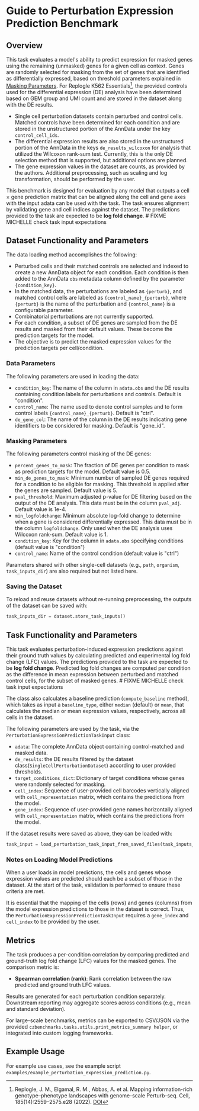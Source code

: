 # Guide to Perturbation Expression Prediction Benchmark

## Overview

This task evaluates a model's ability to predict expression for masked genes using the remaining (unmasked) genes for a given cell as context. Genes are randomly selected for masking from the set of genes that are identified as differentially expressed, based on threshold parameters explained in [Masking Parameters](#masking-parameters). For Replogle K562 Essentials[^replogle-k562-essentials], the provided controls used for the differential expression (DE) analysis have been determined based on GEM group and UMI count and are stored in the dataset along with the DE results.

- Single cell perturbation datasets contain perturbed and control cells. Matched controls have been determined for each condition and are stored in the unstructured portion of the AnnData under the key `control_cell_ids`. 
- The differential expression results are also stored in the unstructured portion of the AnnData in the keys `de_results_wilcoxon` for analysis that utilized the Wilcoxon rank-sum test. Currently, this is the only DE selection method that is supported, but additional options are planned. 
- The gene expression values in the dataset are counts, as provided by the authors. Additional preprocessing, such as scaling and log transformation, should be performed by the user.

This benchmark is designed for evaluation by any model that outputs a cell × gene prediction matrix that can be aligned along the cell and gene axes with the input adata can be used with the task. The task ensures alignment by validating gene and cell indices against the dataset. The predictions provided to the task are expected to be **log fold change**. # FIXME MICHELLE check task input expectations

## Dataset Functionality and Parameters

The data loading method accomplishes the following:

- Perturbed cells and their matched controls are selected and indexed to create a new AnnData object for each condition. Each condition is then added to the AnnData `obs` metadata column defined by the parameter ``{condition_key}``.
- In the matched data, the perturbations are labeled as ``{perturb}``, and matched control cells are labeled as ``{control_name}_{perturb}``, where ``{perturb}`` is the name of the perturbation and ``{control_name}`` is a configurable parameter.
- Combinatorial perturbations are not currently supported.
- For each condition, a subset of DE genes are sampled from the DE results and masked from their default values. These become the prediction targets for the model.
- The objective is to predict the masked expression values for the prediction targets per cell/condition.

### Data Parameters

The following parameters are used in loading the data:

- `condition_key`: The name of the column in `adata.obs` and the DE results containing condition labels for perturbations and controls. Default is "condition".
- `control_name`: The name used to denote control samples and to form control labels ``{control_name}_{perturb}``. Default is "ctrl".
- `de_gene_col`: The name of the column in the DE results indicating gene identifiers to be considered for masking. Default is "gene_id".

### Masking Parameters

The following parameters control masking of the DE genes:

- `percent_genes_to_mask`: The fraction of DE genes per condition to mask as prediction targets for the model. Default value is 0.5.
- `min_de_genes_to_mask`: Minimum number of sampled DE genes required for a condition to be eligible for masking. This threshold is applied after the genes are sampled. Default value is 5.
- `pval_threshold`: Maximum adjusted p-value for DE filtering based on the output of the DE analysis. This data must be in the column `pval_adj`. Default value is 1e-4.
- `min_logfoldchange`: Minimum absolute log-fold change to determine when a gene is considered differentially expressed. This data must be in the column `logfoldchange`. Only used when the DE analysis uses Wilcoxon rank-sum. Default value is 1.
- `condition_key`: Key for the column in `adata.obs` specifying conditions (default value is "condition")
- `control_name`: Name of the control condition (default value is "ctrl")

Parameters shared with other single-cell datasets (e.g., `path`, `organism`, `task_inputs_dir`) are also required but not listed here.

### Saving the Dataset

To reload and reuse datasets without re-running preprocessing, the outputs of the dataset can be saved with:

```python
task_inputs_dir = dataset.store_task_inputs()
```

## Task Functionality and Parameters 

This task evaluates perturbation-induced expression predictions against their ground truth values by calculating predicted and experimental log fold change (LFC) values. The predictions provided to the task are expected to be **log fold change**. Predicted log fold changes are computed per condition as the difference in mean expression between perturbed and matched control cells, for the subset of masked genes. # FIXME MICHELLE check task input expectations

The class also calculates a baseline prediction (`compute_baseline` method), which takes as input a `baseline_type`, either `median` (default) or `mean`, that calculates the median or mean expression values, respectively, across all cells in the dataset.

The following parameters are used by the task, via the `PerturbationExpressionPredictionTaskInput` class:  

- `adata`: The complete AnnData object containing control-matched and masked data.
- `de_results`: the DE results filtered by the dataset class(`SingleCellPerturbationDataset`) according to user provided thresholds.
- `target_conditions_dict`: Dictionary of target conditions whose genes were randomly selected for masking.
- `cell_index`: Sequence of user-provided cell barcodes vertically aligned with `cell_representation` matrix, which contains the predictions from the model.
- `gene_index`: Sequence of user-provided gene names horizontally aligned with `cell_representation` matrix, which contains the predictions from the model.

If the dataset results were saved as above, they can be loaded with:

```python
task_input = load_perturbation_task_input_from_saved_files(task_inputs_dir)
```

### Notes on Loading Model Predictions

When a user loads in model predictions, the cells and genes whose expression values are predicted should each be a subset of those in the dataset. At the start of the task, validation is performed to ensure these criteria are met. 

It is essential that the mapping of the cells (rows) and genes (columns) from the model expression predictions to those in the dataset is correct. Thus, the `PerturbationExpressionPredictionTaskInput` requires a `gene_index` and `cell_index` to be provided by the user.

## Metrics

The task produces a per-condition correlation by comparing predicted and ground-truth log fold change (LFC) values for the masked genes. The comparison metric is:

- **Spearman correlation (rank)**: Rank correlation between the raw predicted and ground truth LFC values.


Results are generated for each perturbation condition separately. Downstream reporting may aggregate scores across conditions (e.g., mean and standard deviation).

For large-scale benchmarks, metrics can be exported to CSV/JSON via the provided `czbenchmarks.tasks.utils.print_metrics_summary helper`, or integrated into custom logging frameworks.

## Example Usage

For example use cases, see the example script `examples/example_perturbation_expression_prediction.py`. 

[^replogle-k562-essentials]: Replogle, J. M., Elgamal, R. M., Abbas, A. et al. Mapping information-rich genotype–phenotype landscapes with genome-scale Perturb-seq. Cell, 185(14):2559–2575.e28 (2022). [DOI](https://doi.org/10.1016/j.cell.2022.05.013)
